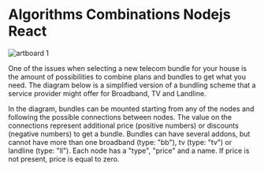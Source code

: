 # Algorithms Combinations Nodejs React

![artboard 1](https://user-images.githubusercontent.com/6524612/37366071-307d29ee-26de-11e8-978e-b388cc7f29d9.png)

One of the issues when selecting a new telecom bundle for your house is the amount of possibilities to combine plans and bundles to get what you need. The diagram below is a simplified version of a bundling scheme that a service provider might offer for Broadband, TV and Landline.

In the diagram, bundles can be mounted starting from any of the nodes and following the possible connections between nodes. The value on the connections represent additional price (positive numbers) or discounts (negative numbers) to get a bundle. Bundles can have several addons, but cannot have more than one broadband (type: "bb"), tv (type: "tv") or landline (type: "ll"). Each node has a "type", "price" and a name. If price is not present, price is equal to zero.

